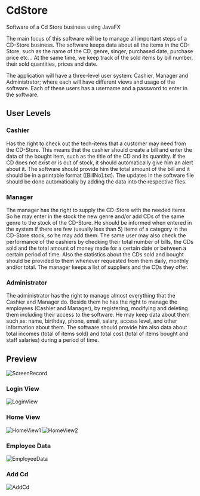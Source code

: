 # CdStore
Software of a Cd Store business using JavaFX

The main focus of this software will be to manage all important steps of a CD-Store business. The software keeps
data about all the items in the CD-Store, such as the name of the CD, genre, singer, purchased date, purchase
price etc... At the same time, we keep track of the sold items by bill number, their sold quantities, prices and
date.

The application will have a three-level user system: Cashier, Manager and Administrator; where each will have
different views and usage of the software. Each of these users has a username and a password to enter in
the software.

## **User Levels** 

### **Cashier** 
Has the right to check out the tech-items that a customer may need from the CD-Store. This means that
the cashier should create a bill and enter the data of the bought item, such as the title of the CD and its quantity. If
the CD does not exist or is out of stock, it should automatically give him an alert about it. The software should
provide him the total amount of the bill and it should be in a printable format ([BillNo].txt). The updates in the
software file should be done automatically by adding the data into the respective files.

### **Manager** 
The manager has the right to supply the CD-Store with the needed items. So he may enter in the stock
the new genre and/or add CDs of the same genre to the stock of the CD-Store. He should be informed when
entered in the system if there are few (usually less than 5) items of a category in the CD-Store stock, so he may add
them. The same user may also check the performance of the cashiers by checking their total number of bills, the
CDs sold and the total amount of money made for a certain date or between a certain period of time. Also the
statistics about the CDs sold and bought should be provided to them whenever requested from them daily, monthly
and/or total. The manager keeps a list of suppliers and the CDs they offer.

### **Administrator** 
The administrator has the right to manage almost everything that the Cashier and Manager do.
Beside them he has the right to manage the employees (Cashier and Manager), by registering, modifying and
deleting them including their access to the software. He may keep data about them such as: name, birthday, phone,
email, salary, access level, and other information about them. The software should provide him also data about
total incomes (total of items sold) and total cost (total of items bought and staff salaries) during a period of time.

## **Preview**

![ScreenRecord](https://user-images.githubusercontent.com/77446151/156042709-661c18cf-dbdf-4fbe-9b06-252b14738af3.gif)

### Login View
![LoginView](https://user-images.githubusercontent.com/77446151/156040668-0eb9baab-3f4b-47f8-83d4-2d97489e2b7a.png)

### Home View
![HomeView1](https://user-images.githubusercontent.com/77446151/156043004-769f7654-1f59-4d67-8daa-8f3f6312133a.png)
![HomeView2](https://user-images.githubusercontent.com/77446151/156043061-bd5b5b33-e89d-4f88-b719-fc7de1d1f0b7.png)

### Employee Data
![EmployeeData](https://user-images.githubusercontent.com/77446151/156043097-c1a0083a-c526-43da-9533-5c4aad2721f6.png)

### Add Cd
![AddCd](https://user-images.githubusercontent.com/77446151/156043178-eb63a535-2ef8-4277-a34b-350d42521170.png)


